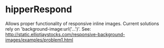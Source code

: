 hipperRespond
=============

Allows proper functionality of responsive inline images.  Current solutions rely on 'background-image:url('...')'. See: http://static.elliotjaystocks.com/responsive-background-images/examples/problem1.html 
